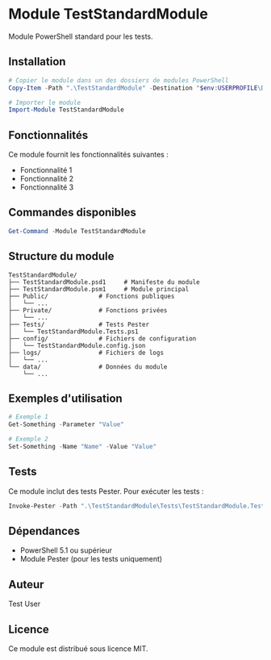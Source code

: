 # Module TestStandardModule

Module PowerShell standard pour les tests.

## Installation

```powershell
# Copier le module dans un des dossiers de modules PowerShell
Copy-Item -Path ".\TestStandardModule" -Destination "$env:USERPROFILE\Documents\WindowsPowerShell\Modules\" -Recurse

# Importer le module
Import-Module TestStandardModule
```

## Fonctionnalités

Ce module fournit les fonctionnalités suivantes :

- Fonctionnalité 1
- Fonctionnalité 2
- Fonctionnalité 3

## Commandes disponibles

```powershell
Get-Command -Module TestStandardModule
```

## Structure du module

```
TestStandardModule/
├── TestStandardModule.psd1     # Manifeste du module
├── TestStandardModule.psm1     # Module principal
├── Public/              # Fonctions publiques
│   └── ...
├── Private/             # Fonctions privées
│   └── ...
├── Tests/               # Tests Pester
│   └── TestStandardModule.Tests.ps1
├── config/              # Fichiers de configuration
│   └── TestStandardModule.config.json
├── logs/                # Fichiers de logs
│   └── ...
└── data/                # Données du module
    └── ...
```

## Exemples d'utilisation

```powershell
# Exemple 1
Get-Something -Parameter "Value"

# Exemple 2
Set-Something -Name "Name" -Value "Value"
```

## Tests

Ce module inclut des tests Pester. Pour exécuter les tests :

```powershell
Invoke-Pester -Path ".\TestStandardModule\Tests\TestStandardModule.Tests.ps1"
```

## Dépendances

- PowerShell 5.1 ou supérieur
- Module Pester (pour les tests uniquement)

## Auteur

Test User

## Licence

Ce module est distribué sous licence MIT.
